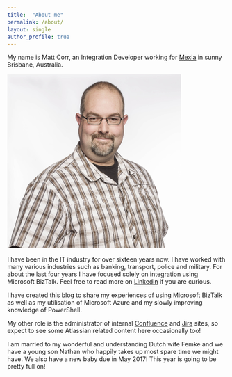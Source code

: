 ```yaml
---
title:  "About me"
permalink: /about/ 
layout: single
author_profile: true
---
```


My name is Matt Corr, an Integration Developer working for [Mexia](http://www.mexia.com.au) in sunny Brisbane, Australia.

![](/assets/images/2014/11/torso-medium.png)

I have been in the IT industry for over sixteen years now. I have worked with many various industries such as banking, transport, police and military. For about the last four years I have focused solely on integration using Microsoft BizTalk. Feel free to read more on [Linkedin](http://au.linkedin.com/in/mattcorr/) if you are curious.

I have created this blog to share my experiences of using Microsoft BizTalk as well as my utilisation of Microsoft Azure and my slowly improving knowledge of PowerShell.

My other role is the administrator of internal [Confluence](https://www.atlassian.com/software/confluence) and [Jira](https://www.atlassian.com/software/jira) sites, so expect to see some Atlassian related content here occasionally too!

I am married to my wonderful and understanding Dutch wife Femke and we have a young son Nathan who happily takes up most spare time we might have.
We also have a new baby due in May 2017! This year is going to be pretty full on!

